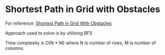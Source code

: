 # Shortest Path in Grid with Obstacles

For reference: [Shortest Path in Grid With Obstacles](https://leetcode.com/problems/shortest-path-in-a-grid-with-obstacles-elimination/#:~:text=Shortest%20Path%20in%20a%20Grid%20with%20Obstacles%20Elimination%20%2D%20LeetCode&text=You%20are%20given%20an%20m%20x%20n,empty%20cell%20in%20one%20step.)

Approach used to solve is by utilizing BFS

Time complexity is O(N * M) where N is number of rows, M is number of columns.
